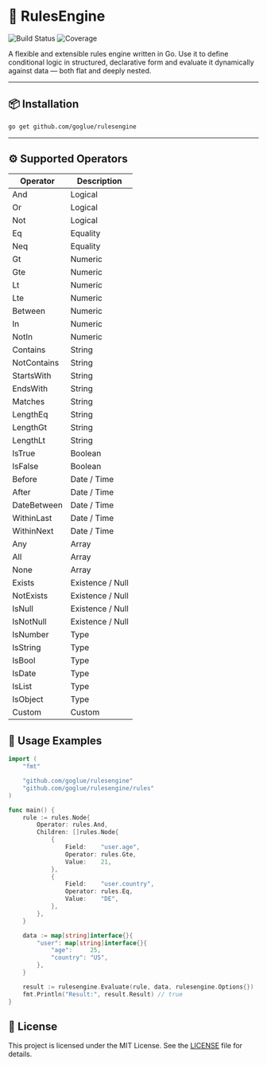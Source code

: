 # 🧠 RulesEngine

![Build Status](https://github.com/cubeox/lighthouse/actions/workflows/pulls-pipeline.yml/badge.svg)
![Coverage](https://img.shields.io/badge/Coverage-81.7%25-brightgreen)

A flexible and extensible rules engine written in Go. Use it to define
conditional logic in structured, declarative form and evaluate it dynamically
against data — both flat and deeply nested.

---

## 📦 Installation

```bash
go get github.com/goglue/rulesengine
```

---

## ⚙️ Supported Operators

| Operator    | Description      |
|-------------|------------------|
| And         | Logical          |
| Or          | Logical          |
| Not         | Logical          |
| Eq          | Equality         |
| Neq         | Equality         |
| Gt          | Numeric          |
| Gte         | Numeric          |
| Lt          | Numeric          |
| Lte         | Numeric          |
| Between     | Numeric          |
| In          | Numeric          |
| NotIn       | Numeric          |
| Contains    | String           |
| NotContains | String           |
| StartsWith  | String           |
| EndsWith    | String           |
| Matches     | String           |
| LengthEq    | String           |    
| LengthGt    | String           |    
| LengthLt    | String           |
| IsTrue      | Boolean          |
| IsFalse     | Boolean          |
| Before      | Date / Time      |
| After       | Date / Time      |
| DateBetween | Date / Time      |
| WithinLast  | Date / Time      |
| WithinNext  | Date / Time      |
| Any         | Array            |
| All         | Array            |
| None        | Array            |
| Exists      | Existence / Null |
| NotExists   | Existence / Null |
| IsNull      | Existence / Null |
| IsNotNull   | Existence / Null |
| IsNumber    | Type             |
| IsString    | Type             |
| IsBool      | Type             |
| IsDate      | Type             |
| IsList      | Type             |
| IsObject    | Type             |
| Custom      | Custom           |

## 🧪 Usage Examples

```go
import (
    "fmt"

    "github.com/goglue/rulesengine"
    "github.com/goglue/rulesengine/rules"
)

func main() {
    rule := rules.Node{
        Operator: rules.And,
        Children: []rules.Node{
            {
                Field:    "user.age",
                Operator: rules.Gte,
                Value:    21,
            },
            {
                Field:    "user.country",
                Operator: rules.Eq,
                Value:    "DE",
            },
        },
    }

    data := map[string]interface{}{
		"user": map[string]interface{}{
            "age":     25,
            "country": "US",
        },
    }

    result := rulesengine.Evaluate(rule, data, rulesengine.Options{})
    fmt.Println("Result:", result.Result) // true
}
```
## 📄 License
This project is licensed under the MIT License. See the [LICENSE](https://github.com/goglue/rulesengine/blob/main/LICENSE) file for details.